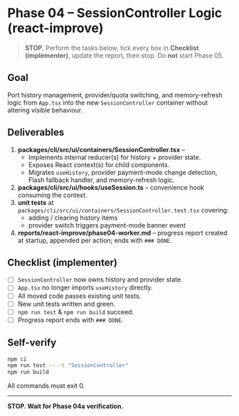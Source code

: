# Phase 04 – SessionController Logic (react-improve)

> **STOP.** Perform the tasks below, tick every box in **Checklist (implementer)**, update the report, then stop. Do **not** start Phase 05.

## Goal
Port history management, provider/quota switching, and memory-refresh logic from `App.tsx` into the new `SessionController` container without altering visible behaviour.

## Deliverables
1. **packages/cli/src/ui/containers/SessionController.tsx** –
   * Implements internal reducer(s) for history + provider state.
   * Exposes React context(s) for child components.
   * Migrates `useHistory`, provider payment-mode change detection, Flash fallback handler, and memory-refresh logic.
2. **packages/cli/src/ui/hooks/useSession.ts** – convenience hook consuming the context.
3. **unit tests** at `packages/cli/src/ui/containers/SessionController.test.tsx` covering:
   * adding / clearing history items
   * provider switch triggers payment-mode banner event
4. **reports/react-improve/phase04-worker.md** – progress report created at startup, appended per action; ends with `### DONE`.

## Checklist (implementer)
- [ ] `SessionController` now owns history and provider state.
- [ ] `App.tsx` no longer imports `useHistory` directly.
- [ ] All moved code passes existing unit tests.
- [ ] New unit tests written and green.
- [ ] `npm run test` & `npm run build` succeed.
- [ ] Progress report ends with `### DONE`.

## Self-verify
```bash
npm ci
npm run test -- -t "SessionController"
npm run build
```
All commands must exit 0.

---
**STOP. Wait for Phase 04a verification.**